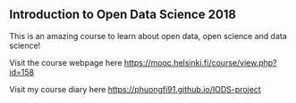 
Introduction to Open Data Science 2018
--------------------------------------

This is an amazing course to learn about open data, open science and data science!

Visit the course webpage here <https://mooc.helsinki.fi/course/view.php?id=158>

Visit my course diary here <https://phuongfi91.github.io/IODS-project>
